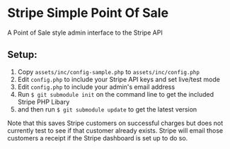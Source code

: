 # Stripe Simple Point Of Sale 
A Point of Sale style admin interface to the Stripe API

## Setup:

 1. Copy `assets/inc/config-sample.php` to `assets/inc/config.php`
 2. Edit `config.php` to include your Stripe API keys and set live/test mode
 3. Edit `config.php` to include your admin's email address
 4. Run `$ git submodule init` on the command line to get the included Stripe PHP Libary
 5. and then run `$ git submodule update` to get the latest version

Note that this saves Stripe customers on successful charges but does not currently test to see if that customer already exists. Stripe will email those customers a receipt if the Stripe dashboard is set up to do so.
